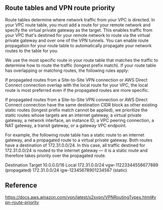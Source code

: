 

## Route tables and VPN route priority
Route tables determine where network traffic from your VPC is directed. In your VPC route table, you must add a route for your remote network and specify the virtual private gateway as the target. This enables traffic from your VPC that's destined for your remote network to route via the virtual private gateway and over one of the VPN tunnels. You can enable route propagation for your route table to automatically propagate your network routes to the table for you.

We use the most specific route in your route table that matches the traffic to determine how to route the traffic (longest prefix match). If your route table has overlapping or matching routes, the following rules apply:

If propagated routes from a Site-to-Site VPN connection or AWS Direct Connect connection overlap with the local route for your VPC, the local route is most preferred even if the propagated routes are more specific.

If propagated routes from a Site-to-Site VPN connection or AWS Direct Connect connection have the same destination CIDR block as other existing static routes (longest prefix match cannot be applied), we prioritize the static routes whose targets are an internet gateway, a virtual private gateway, a network interface, an instance ID, a VPC peering connection, a NAT gateway, a transit gateway, or a gateway VPC endpoint.

For example, the following route table has a static route to an internet gateway, and a propagated route to a virtual private gateway. Both routes have a destination of 172.31.0.0/24. In this case, all traffic destined for 172.31.0.0/24 is routed to the internet gateway — it is a static route and therefore takes priority over the propagated route.

Destination	Target
10.0.0.0/16	Local
172.31.0.0/24	vgw-11223344556677889 (propagated)
172.31.0.0/24	igw-12345678901234567 (static)


## Reference
https://docs.aws.amazon.com/vpn/latest/s2svpn/VPNRoutingTypes.html#vpn-route-priority
